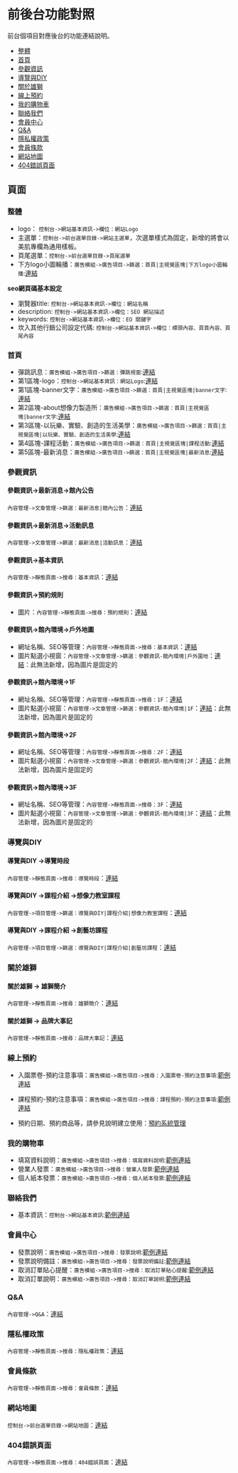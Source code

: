 # 前後台功能對照

前台個項目對應後台的功能連結說明。

* [整體](/guide/#整體)
* [首頁](/guide/#首頁)
* [參觀資訊](/guide/#參觀資訊)
* [導覽與DIY](/guide/#導覽與DIY)
* [關於雄獅](/guide/#關於雄獅)
* [線上預約](/guide/#線上預約)
* [我的購物車](/guide/#我的購物車)
* [聯絡我們](/guide/#聯絡我們)
* [會員中心](/guide/#會員中心)
* [Q&A](/guide/#Q&A)
* [隱私權政策](/guide/#隱私權政策)
* [會員條款](/guide/#會員條款)
* [網站地圖](/guide/#網站地圖)
* [404錯誤頁面](/guide/#404錯誤頁面)

## 頁面

### 整體

* logo： `控制台->網站基本資訊->欄位：網站Logo`
* 主選單：`控制台->前台選單目錄->網站主選單`，次選單樣式為固定，新增的將會以美肌專欄為通用樣板。
* 頁尾選單：`控制台->前台選單目錄->頁尾選單`
* 下方logo小圖輪播：`廣吿模組->廣告項目->篩選：首頁|主視覺區塊|下方logo小圖輪播`:[連結](/guide/http://nice.simbalionartstudio.com/15qdspfk/advertising)

 **seo網頁碼基本設定**

* 瀏覽器title: `控制台->網站基本資訊->欄位：網站名稱`
* description: `控制台->網站基本資訊->欄位：SEO 網站描述`
* keywords: `控制台->網站基本資訊->欄位：EO 關鍵字`
* 坎入其他行銷公司設定代碼: `控制台->網站基本資訊->欄位：標頭內容、頁首內容、頁尾內容`

### 首頁

* 彈跳訊息：`廣吿模組->廣告項目->篩選：彈跳視窗`:[連結](/guide/http://nice.simbalionartstudio.com/15qdspfk/advertising?category=3)
* 第1區塊-logo：`控制台->網站基本資訊：網站Logo`:[連結](/guide/http://nice.simbalionartstudio.com/15qdspfk/web-data/2Cazt3aYhbZG5Yh3/edit#elf_l1_Lw)
* 第1區塊-banner文字：`廣吿模組->廣告項目->篩選：首頁|主視覺區塊|banner文字`:[連結](/guide/http://nice.simbalionartstudio.com/15qdspfk/advertising)
* 第2區塊-about想像力製造所：`廣吿模組->廣告項目->篩選：首頁|主視覺區塊|banner文字`:[連結](/guide/http://nice.simbalionartstudio.com/15qdspfk/advertising)
* 第3區塊-以玩樂、實驗、創造的生活美學：`廣吿模組->廣告項目->篩選：首頁|主視覺區塊|以玩樂、實驗、創造的生活美學`:[連結](/guide/http://nice.simbalionartstudio.com/15qdspfk/advertising)
* 第4區塊-課程活動：`廣吿模組->廣告項目->篩選：首頁|主視覺區塊|課程活動`:[連結](/guide/http://nice.simbalionartstudio.com/15qdspfk/advertising)
* 第5區塊-最新消息：`廣吿模組->廣告項目->篩選：首頁|主視覺區塊|最新消息`:[連結](/guide/http://nice.simbalionartstudio.com/15qdspfk/advertising)

### 參觀資訊

#### 參觀資訊->最新消息->館內公告

`內容管理->文章管理->篩選：最新消息|館內公告`：[連結](/guide/http://nice.simbalionartstudio.com/15qdspfk/article-news)

#### 參觀資訊->最新消息->活動訊息

`內容管理->文章管理->篩選：最新消息|活動訊息`：[連結](/guide/http://nice.simbalionartstudio.com/15qdspfk/article-news)


#### 參觀資訊->基本資訊

`內容管理->靜態頁面->搜尋：基本資訊`：[連結](/guide/http://nice.simbalionartstudio.com/15qdspfk/article-page/aBAZt19yh4ZG8SSf/edit#elf_l1_Lw)

#### 參觀資訊->預約規則

* 圖片：`內容管理->靜態頁面->搜尋：預約規則`：[連結](/guide/http://nice.simbalionartstudio.com/15qdspfk/article-page/df9zTc4yHcZgCSs0/edit#elf_l1_Lw)

#### 參觀資訊->館內環境->戶外地圖

* 網址名稱、SEO等管理：`內容管理->靜態頁面->搜尋：基本資訊`：[連結](/guide/http://nice.simbalionartstudio.com/15qdspfk/article-page/8EdZT41Yh2zGaSs4/edit#elf_l1_Lw)
* 圖片點選小視窗：`內容管理->文章管理->篩選：參觀資訊-館內環境|戶外園地`：[連結](/guide/http://nice.simbalionartstudio.com/15qdspfk/article-news)：此無法新增，因為圖片是固定的


#### 參觀資訊->館內環境->1F

* 網址名稱、SEO等管理：`內容管理->靜態頁面->搜尋：1F`：[連結](/guide/http://nice.simbalionartstudio.com/15qdspfk/article-page/773ZT65yH0ZGbsSf/edit#elf_l1_Lw)
* 圖片點選小視窗：`內容管理->文章管理->篩選：參觀資訊-館內環境|1F`：[連結](/guide/http://nice.simbalionartstudio.com/15qdspfk/article-news)：此無法新增，因為圖片是固定的


#### 參觀資訊->館內環境->2F

* 網址名稱、SEO等管理：`內容管理->靜態頁面->搜尋：2F`：[連結](/guide/http://nice.simbalionartstudio.com/15qdspfk/article-page/12CztE4yhfzG7SS0/edit#elf_l1_Lw)
* 圖片點選小視窗：`內容管理->文章管理->篩選：參觀資訊-館內環境|2F`：[連結](/guide/http://nice.simbalionartstudio.com/15qdspfk/article-news)：此無法新增，因為圖片是固定的

#### 參觀資訊->館內環境->3F

* 網址名稱、SEO等管理：`內容管理->靜態頁面->搜尋：3F`：[連結](/guide/http://nice.simbalionartstudio.com/15qdspfk/article-page/f61zT52yhBZg2SSA/edit#elf_l1_Lw)
* 圖片點選小視窗：`內容管理->文章管理->篩選：參觀資訊-館內環境|3F`：[連結](/guide/http://nice.simbalionartstudio.com/15qdspfk/article-news)：此無法新增，因為圖片是固定的

### 導覽與DIY

#### 導覽與DIY ->導覽時段

`內容管理->靜態頁面->搜尋：導覽時段`：[連結](/guide/http://nice.simbalionartstudio.com/15qdspfk/article-page/421ZT0Cyh9ZgBsSb/edit#elf_l1_Lw)

#### 導覽與DIY ->課程介紹 ->想像力教室課程

`內容管理->項目管理->篩選：導覽與DIY|課程介紹|想像力教室課程`：[連結](/guide/http://nice.simbalionartstudio.com/15qdspfk/article-element)

#### 導覽與DIY ->課程介紹 ->創藝坊課程

`內容管理->項目管理->篩選：導覽與DIY|課程介紹|創藝坊課程`：[連結](/guide/http://nice.simbalionartstudio.com/15qdspfk/article-element)

### 關於雄獅

#### 關於雄獅 -> 雄獅簡介

`內容管理->靜態頁面->搜尋：雄獅簡介`：[連結](/guide/http://nice.simbalionartstudio.com/15qdspfk/article-page/A9eZtb4yHdZG5ss8/edit#elf_l1_Lw)


#### 關於雄獅 -> 品牌大事記

`內容管理->靜態頁面->搜尋：品牌大事記`：[連結](/guide/http://nice.simbalionartstudio.com/15qdspfk/article-page/5c5ztA2yh9ZGaSs3/edit#elf_l1_Lw)

### 線上預約


* 入園票卷-預約注意事項：`廣吿模組->廣告項目->搜尋：入園票卷-預約注意事項`:[範例連結](/guide/http://nice.simbalionartstudio.com/15qdspfk/advertising)
* 課程預約-預約注意事項：`廣吿模組->廣告項目->搜尋：課程預約-預約注意事項`:[範例連結](/guide/http://nice.simbalionartstudio.com/15qdspfk/advertising)

* 預約日期、預約商品等，請參見說明建立使用：[預約系統管理](/guide/default#預約系統管理)

### 我的購物車

* 填寫資料說明：`廣吿模組->廣告項目->搜尋：填寫資料說明`:[範例連結](/guide/http://nice.simbalionartstudio.com/15qdspfk/advertising)
* 營業人發票：`廣吿模組->廣告項目->搜尋：營業人發票`:[範例連結](/guide/http://nice.simbalionartstudio.com/15qdspfk/advertising)
* 個人紙本發票：`廣吿模組->廣告項目->搜尋：個人紙本發票`:[範例連結](/guide/http://nice.simbalionartstudio.com/15qdspfk/advertising)

### 聯絡我們

* 基本資訊：`控制台->網站基本資訊`:[範例連結](/guide/http://nice.simbalionartstudio.com/15qdspfk/web-data/2Cazt3aYhbZG5Yh3/edit#elf_l1_Lw)

### 會員中心


* 發票說明：`廣吿模組->廣告項目->搜尋：發票說明`:[範例連結](/guide/http://nice.simbalionartstudio.com/15qdspfk/advertising)
* 發票說明備註：`廣吿模組->廣告項目->搜尋：發票說明備註`:[範例連結](/guide/http://nice.simbalionartstudio.com/15qdspfk/advertising)
* 取消訂單貼心提醒：`廣吿模組->廣告項目->搜尋：取消訂單貼心提醒`:[範例連結](/guide/http://nice.simbalionartstudio.com/15qdspfk/advertising)
* 取消訂單說明：`廣吿模組->廣告項目->搜尋：取消訂單說明`:[範例連結](/guide/http://nice.simbalionartstudio.com/15qdspfk/advertising)

### Q&A

`內容管理->Q&A`：[連結](/guide/http://nice.simbalionartstudio.com/15qdspfk/article-faq)


### 隱私權政策

`內容管理->靜態頁面->搜尋：隱私權政策`：[連結](/guide/http://nice.simbalionartstudio.com/15qdspfk/article-page/80Bzt82Yh8zGASSA/edit)

### 會員條款

`內容管理->靜態頁面->搜尋：會員條款`：[連結](/guide/http://nice.simbalionartstudio.com/15qdspfk/article-page/63bzT82YH8Zg9SS1/edit#elf_l1_Lw)


### 網站地圖

`控制台->前台選單目錄->網站地圖`：[連結](/guide/http://nice.simbalionartstudio.com/15qdspfk/web-menu?parent=10czTb9yH8zgeSn4)

### 404錯誤頁面

`內容管理->靜態頁面->搜尋：404錯誤頁面`：[連結](/guide/http://nice.simbalionartstudio.com/15qdspfk/article-page/82CzTfcyH7ZG5sse/edit#elf_l1_Lw)

